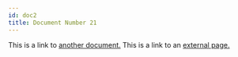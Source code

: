 ```yaml
---
id: doc2
title: Document Number 21
---
```


This is a link to [another document.](doc3.md) This is a link to an [external page.](http://www.example.com/)
